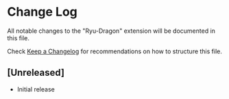 # Change Log

All notable changes to the "Ryu-Dragon" extension will be documented in this file.

Check [Keep a Changelog](http://keepachangelog.com/) for recommendations on how to structure this file.

## [Unreleased]

- Initial release
